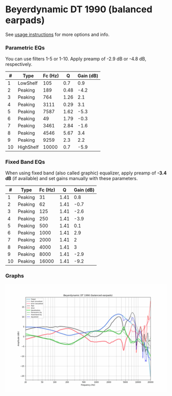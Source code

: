 # Beyerdynamic DT 1990 (balanced earpads)
See [usage instructions](https://github.com/jaakkopasanen/AutoEq#usage) for more options and info.

### Parametric EQs
You can use filters 1-5 or 1-10. Apply preamp of -2.9 dB or -4.8 dB, respectively.

|   # | Type      |   Fc (Hz) |    Q |   Gain (dB) |
|-----|-----------|-----------|------|-------------|
|   1 | LowShelf  |       105 | 0.7  |         0.9 |
|   2 | Peaking   |       189 | 0.48 |        -4.2 |
|   3 | Peaking   |       764 | 1.26 |         2.1 |
|   4 | Peaking   |      3111 | 0.29 |         3.1 |
|   5 | Peaking   |      7587 | 1.62 |        -5.3 |
|   6 | Peaking   |        49 | 1.79 |        -0.3 |
|   7 | Peaking   |      3461 | 2.84 |        -1.6 |
|   8 | Peaking   |      4546 | 5.67 |         3.4 |
|   9 | Peaking   |      9259 | 2.3  |         2.2 |
|  10 | HighShelf |     10000 | 0.7  |        -5.9 |

### Fixed Band EQs
When using fixed band (also called graphic) equalizer, apply preamp of **-3.4 dB** (if available) and set gains manually with these parameters.

|   # | Type    |   Fc (Hz) |    Q |   Gain (dB) |
|-----|---------|-----------|------|-------------|
|   1 | Peaking |        31 | 1.41 |         0.8 |
|   2 | Peaking |        62 | 1.41 |        -0.7 |
|   3 | Peaking |       125 | 1.41 |        -2.6 |
|   4 | Peaking |       250 | 1.41 |        -3.9 |
|   5 | Peaking |       500 | 1.41 |         0.1 |
|   6 | Peaking |      1000 | 1.41 |         2.9 |
|   7 | Peaking |      2000 | 1.41 |         2   |
|   8 | Peaking |      4000 | 1.41 |         3   |
|   9 | Peaking |      8000 | 1.41 |        -2.9 |
|  10 | Peaking |     16000 | 1.41 |        -9.2 |

### Graphs
![](./Beyerdynamic%20DT%201990%20(balanced%20earpads).png)
